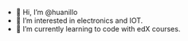 - 👋 Hi, I’m @huanillo
- 👀 I’m interested in electronics and IOT.
- 🌱 I’m currently learning to code with edX courses.

<!---
huanillo/huanillo is a ✨ special ✨ repository because its `README.md` (this file) appears on your GitHub profile.
You can click the Preview link to take a look at your changes.
--->
